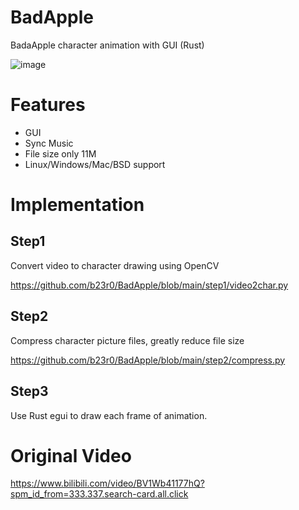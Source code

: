 # BadApple

BadaApple character animation with GUI (Rust)

![image]( https://github.com/b23r0/BadApple/blob/main/image/badapple.gif)

# Features

* GUI
* Sync Music
* File size only 11M
* Linux/Windows/Mac/BSD support

# Implementation

## Step1 

Convert video to character drawing using OpenCV

https://github.com/b23r0/BadApple/blob/main/step1/video2char.py

## Step2

Compress character picture files, greatly reduce file size

https://github.com/b23r0/BadApple/blob/main/step2/compress.py

## Step3

Use Rust egui to draw each frame of animation.

# Original Video

https://www.bilibili.com/video/BV1Wb41177hQ?spm_id_from=333.337.search-card.all.click
